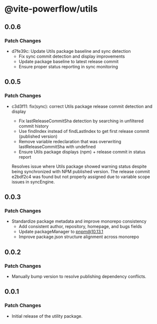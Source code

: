 # @vite-powerflow/utils

## 0.0.6

### Patch Changes

- d7fe39c: Update Utils package baseline and sync detection
  - Fix sync commit detection and display improvements
  - Update package baseline to latest release commit
  - Ensure proper status reporting in sync monitoring

## 0.0.5

### Patch Changes

- c3d3f11: fix(sync): correct Utils package release commit detection and display
  - Fix lastReleaseCommitSha detection by searching in unfiltered commit history
  - Use findIndex instead of findLastIndex to get first release commit (published version)
  - Remove variable redeclaration that was overwriting lastReleaseCommitSha with undefined
  - Ensure Utils package displays (npm) + release commit in status report

  Resolves issue where Utils package showed warning status despite being
  synchronized with NPM published version. The release commit e2bdf2c4 was
  found but not properly assigned due to variable scope issues in syncEngine.

## 0.0.3

### Patch Changes

- Standardize package metadata and improve monorepo consistency
  - Add consistent author, repository, homepage, and bugs fields
  - Update packageManager to pnpm@10.13.1
  - Improve package.json structure alignment across monorepo

## 0.0.2

### Patch Changes

- Manually bump version to resolve publishing dependency conflicts.

## 0.0.1

### Patch Changes

- Initial release of the utility package.
